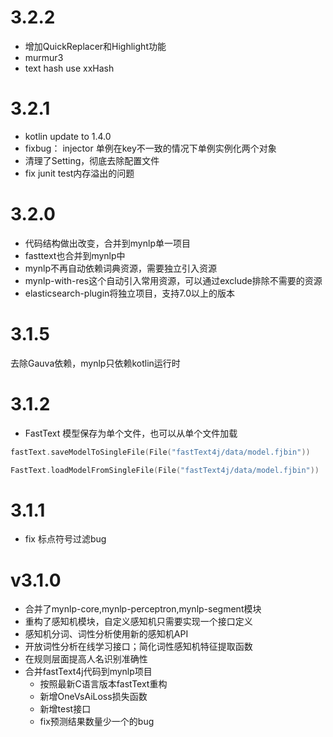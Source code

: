 # 3.2.2
- 增加QuickReplacer和Highlight功能
- murmur3
- text hash use xxHash

# 3.2.1
- kotlin update to 1.4.0
- fixbug： injector 单例在key不一致的情况下单例实例化两个对象
- 清理了Setting，彻底去除配置文件
- fix junit test内存溢出的问题

# 3.2.0

- 代码结构做出改变，合并到mynlp单一项目
- fasttext也合并到mynlp中
- mynlp不再自动依赖词典资源，需要独立引入资源
- mynlp-with-res这个自动引入常用资源，可以通过exclude排除不需要的资源
- elasticsearch-plugin将独立项目，支持7.0以上的版本


# 3.1.5
去除Gauva依赖，mynlp只依赖kotlin运行时

# 3.1.2
- FastText 模型保存为单个文件，也可以从单个文件加载
```kotlin
fastText.saveModelToSingleFile(File("fastText4j/data/model.fjbin"))

FastText.loadModelFromSingleFile(File("fastText4j/data/model.fjbin"))
```

# 3.1.1
- fix 标点符号过滤bug

# v3.1.0
- 合并了mynlp-core,mynlp-perceptron,mynlp-segment模块
- 重构了感知机模块，自定义感知机只需要实现一个接口定义
- 感知机分词、词性分析使用新的感知机API
- 开放词性分析在线学习接口；简化词性感知机特征提取函数
- 在规则层面提高人名识别准确性
- 合并fastText4j代码到mynlp项目
    - 按照最新C语言版本fastText重构
    - 新增OneVsAiLoss损失函数
    - 新增test接口
    - fix预测结果数量少一个的bug
    


